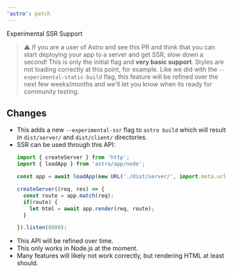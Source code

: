 ```yaml
---
'astro': patch
---
```


Experimental SSR Support

> ⚠️ If you are a user of Astro and see this PR and think that you can start deploying your app to a server and get SSR, slow down a second! This is only the initial flag and **very basic support**. Styles are not loading correctly at this point, for example. Like we did with the `--experimental-static-build` flag, this feature will be refined over the next few weeks/months and we'll let you know when its ready for community testing.

## Changes

- This adds a new `--experimental-ssr` flag to `astro build` which will result in `dist/server/` and `dist/client/` directories.
- SSR can be used through this API:
  ```js
  import { createServer } from 'http';
  import { loadApp } from 'astro/app/node';

  const app = await loadApp(new URL('./dist/server/', import.meta.url));

  createServer((req, res) => {
    const route = app.match(req);
    if(route) {
      let html = await app.render(req, route);
    }

  }).listen(8080);
  ```
- This API will be refined over time.
- This only works in Node.js at the moment.
- Many features will likely not work correctly, but rendering HTML at least should.
